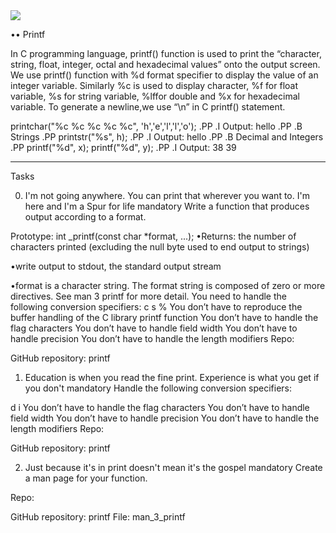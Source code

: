 <img src="https://www.computerhope.com/cdn/linux/printf.gif">

•• Printf

In C programming language, printf() function is used to print the “character, string, float, integer, octal and hexadecimal values” onto the output screen.
We use printf() function with %d format specifier to display the value of an integer variable.
Similarly %c is used to display character, %f for float variable, %s for string variable, %lffor double and %x for hexadecimal variable.
To generate a newline,we use “\n” in C printf() statement.

printchar("%c %c %c %c %c", 'h','e','l','l','o');
.PP
.I Output:
hello
.PP
.B Strings
.PP
printstr("%s", h);
.PP
.I Output:
hello
.PP
.B Decimal and Integers
.PP
printf("%d", x);
printf("%d", y);
.PP
.I Output:
38
39
_______________________________________________________________________________________________________________________________________________________________________________________________

Tasks

0. I'm not going anywhere. You can print that wherever you want to. I'm here and I'm a Spur for life mandatory
Write a function that produces output according to a format.

Prototype: int _printf(const char *format, ...);
•Returns: the number of characters printed (excluding the null byte used to end output to strings)

•write output to stdout, the standard output stream

•format is a character string. The format string is composed of zero or more directives. See man 3 printf for more detail. You need to handle the following conversion specifiers:
c
s
%
You don’t have to reproduce the buffer handling of the C library printf function
You don’t have to handle the flag characters
You don’t have to handle field width
You don’t have to handle precision
You don’t have to handle the length modifiers
Repo:

GitHub repository: printf

1. Education is when you read the fine print. Experience is what you get if you don't mandatory
Handle the following conversion specifiers:

d
i
You don’t have to handle the flag characters
You don’t have to handle field width
You don’t have to handle precision
You don’t have to handle the length modifiers
Repo:

GitHub repository: printf

2. Just because it's in print doesn't mean it's the gospel mandatory
Create a man page for your function.

Repo:

GitHub repository: printf
File: man_3_printf